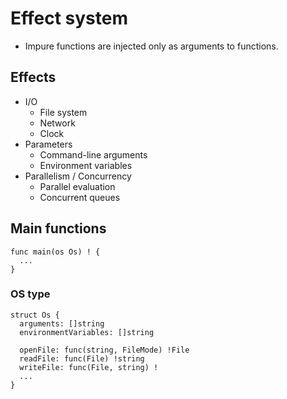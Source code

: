 # Effect system

- Impure functions are injected only as arguments to functions.

## Effects

- I/O
  - File system
  - Network
  - Clock
- Parameters
  - Command-line arguments
  - Environment variables
- Parallelism / Concurrency
  - Parallel evaluation
  - Concurrent queues

## Main functions

```
func main(os Os) ! {
  ...
}
```

### OS type

```
struct Os {
  arguments: []string
  environmentVariables: []string

  openFile: func(string, FileMode) !File
  readFile: func(File) !string
  writeFile: func(File, string) !
  ...
}
```
